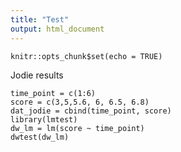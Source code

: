 ```yaml
---
title: "Test"
output: html_document
---
```


```{r setup, include=FALSE}
knitr::opts_chunk$set(echo = TRUE)
```

Jodie results
```{r}
time_point = c(1:6)
score = c(3,5,5.6, 6, 6.5, 6.8)
dat_jodie = cbind(time_point, score)
library(lmtest)
dw_lm = lm(score ~ time_point)
dwtest(dw_lm)
```

